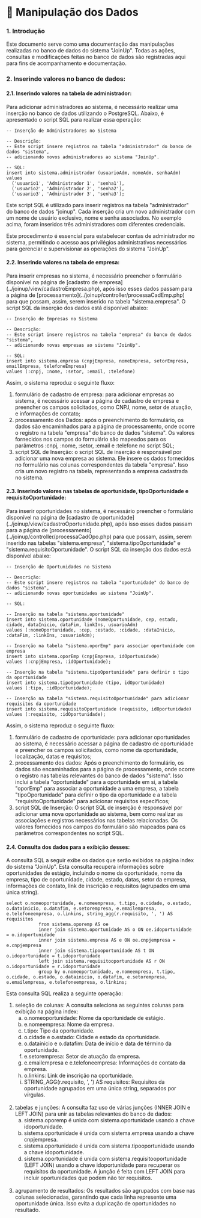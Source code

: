 <h1> 🎲 Manipulação dos Dados </h1>

<h3> 1. Introdução </h3>

<p> Este documento serve como uma documentação das manipulações realizadas no banco de dados do sistema "JoinUp". Todas as ações, consultas e modificações feitas no banco de dados são registradas aqui para fins de acompanhamento e documentação. </p>

<h3> 2. Inserindo valores no banco de dados: </h3>

<h4> 2.1. Inserindo valores na tabela de administrador: </h4>

<p> Para adicionar administradores ao sistema, é necessário realizar uma inserção no banco de dados utilizando o PostgreSQL. Abaixo, é apresentado o script SQL para realizar essa operação: </p>

```
-- Inserção de Administradores no Sistema

-- Descrição:
-- Este script insere registros na tabela "administrador" do banco de dados "sistema",
-- adicionando novos administradores ao sistema "JoinUp".

-- SQL:
insert into sistema.administrador (usuarioAdm, nomeAdm, senhaAdm)
values
  ('usuario1', 'Administrador 1', 'senha1'),
  ('usuario2', 'Administrador 2', 'senha2'),
  ('usuario3', 'Administrador 3', 'senha3');
```

<p> Este script SQL é utilizado para inserir registros na tabela "administrador" do banco de dados "joinup". Cada inserção cria um novo administrador com um nome de usuário exclusivo, nome e senha associados. No exemplo acima, foram inseridos três administradores com diferentes credenciais. </p>

<p> Este procedimento é essencial para estabelecer contas de administrador no sistema, permitindo o acesso aos privilégios administrativos necessários para gerenciar e supervisionar as operações do sistema "JoinUp". </p>

<h4> 2.2. Inserindo valores na tabela de empresa: </h4>

<p> Para inserir empresas no sistema, é necessário preencher o formulário disponível na página de [cadastro de empresa](../joinup/view/cadastroEmpresa.php), após isso esses dados passam para a página de [processamento](../joinup/controller/processaCadEmp.php) para que possam, assim, serem inserido na tabela "sistema.empresa". O script SQL da inserção dos dados está disponível abaixo: </p>

```
-- Inserção de Empresas no Sistema

-- Descrição:
-- Este script insere registros na tabela "empresa" do banco de dados "sistema",
-- adicionando novas empresas ao sistema "JoinUp".

-- SQL:
insert into sistema.empresa (cnpjEmpresa, nomeEmpresa, setorEmpresa, emailEmpresa, telefoneEmpresa) 
values (:cnpj, :nome, :setor, :email, :telefone)
```
<p> Assim, o sistema reproduz o seguinte fluxo: </p>
<ol>
    <li> formulário de cadastro de empresa: para adicionar empresas ao sistema, é necessário acessar a página de cadastro de empresa e preencher os campos solicitados, como CNPJ, nome, setor de atuação, e informações de contato; </li>
    <li> processamento dos Dados: após o preenchimento do formulário, os dados são encaminhados para a página de processamento, onde ocorre o registro na tabela "empresa" do banco de dados "sistema". Os valores fornecidos nos campos do formulário são mapeados para os parâmetros :cnpj, :nome, :setor, :email e :telefone no script SQL; </li>
    <li> script SQL de Inserção: o script SQL de inserção é responsável por adicionar uma nova empresa ao sistema. Ele insere os dados fornecidos no formulário nas colunas correspondentes da tabela "empresa". Isso cria um novo registro na tabela, representando a empresa cadastrada no sistema. </li>
</ol>

<h4> 2.3. Inserindo valores nas tabelas de oportunidade, tipoOportunidade e requisitoOportunidade: </h4>

<p> Para inserir oportunidades no sistema, é necessário preencher o formulário disponível na página de [cadastro de oportunidade](../joinup/view/cadastroOportunidade.php), após isso esses dados passam para a página de [processamento](../joinup/controller/processaCadOpo.php) para que possam, assim, serem inserido nas tabelas "sistema.empresa", "sistema.tipoOportunidade" e "sistema.requisitoOportunidade". O script SQL da inserção dos dados está disponível abaixo: </p>

```
-- Inserção de Oportunidades no Sistema

-- Descrição:
-- Este script insere registros na tabela "oportunidade" do banco de dados "sistema",
-- adicionando novas oportunidades ao sistema "JoinUp".

-- SQL:

-- Inserção na tabela "sistema.oportunidade"
insert into sistema.oportunidade (nomeOportunidade, cep, estado, cidade, dataInicio, dataFim, linkIns, usuarioAdm)
values (:nomeOportunidade, :cep, :estado, :cidade, :dataInicio, :dataFim, :linkIns, :usuarioAdm);

-- Inserção na tabela "sistema.oporEmp" para associar oportunidade com empresa
insert into sistema.oporEmp (cnpjEmpresa, idOportunidade)
values (:cnpjEmpresa, :idOportunidade);

-- Inserção na tabela "sistema.tipoOportunidade" para definir o tipo da oportunidade
insert into sistema.tipoOportunidade (tipo, idOportunidade) 
values (:tipo, :idOportunidade);

-- Inserção na tabela "sistema.requisitoOportunidade" para adicionar requisitos da oportunidade
insert into sistema.requisitoOportunidade (requisito, idOportunidade) 
values (:requisito, :idOportunidade);
```

<p> Assim, o sistema reproduz o seguinte fluxo: </p>
<ol>
    <li> formulário de cadastro de oportunidade: para adicionar oportunidades ao sistema, é necessário acessar a página de cadastro de oportunidade e preencher os campos solicitados, como nome da oportunidade, localização, datas e requisitos; </li>
    <li> processamento dos dados: Após o preenchimento do formulário, os dados são encaminhados para a página de processamento, onde ocorre o registro nas tabelas relevantes do banco de dados "sistema". Isso inclui a tabela "oportunidade" para a oportunidade em si, a tabela "oporEmp" para associar a oportunidade a uma empresa, a tabela "tipoOportunidade" para definir o tipo da oportunidade e a tabela "requisitoOportunidade" para adicionar requisitos específicos; </li>
    <li> script SQL de Inserção: O script SQL de inserção é responsável por adicionar uma nova oportunidade ao sistema, bem como realizar as associações e registros necessários nas tabelas relacionadas. Os valores fornecidos nos campos do formulário são mapeados para os parâmetros correspondentes no script SQL.</li>
</ol>

<h4> 2.4. Consulta dos dados para a exibição desses: </h4>

<p> A consulta SQL a seguir exibe os dados que serão exibidos na página index do sistema "JoinUp". Esta consulta recupera informações sobre oportunidades de estágio, incluindo o nome da oportunidade, nome da empresa, tipo de oportunidade, cidade, estado, datas, setor da empresa, informações de contato, link de inscrição e requisitos (agrupados em uma única string). </p>

```
select o.nomeoportunidade, e.nomeempresa, t.tipo, o.cidade, o.estado, o.datainicio, o.datafim, e.setorempresa, e.emailempresa, e.telefoneempresa, o.linkins, string_agg(r.requisito, ', ') AS requisitos
            from sistema.oporemp AS oe
            inner join sistema.oportunidade AS o ON oe.idoportunidade = o.idoportunidade
            inner join sistema.empresa AS e ON oe.cnpjempresa = e.cnpjempresa
            inner join sistema.tipooportunidade AS t ON o.idoportunidade = t.idoportunidade
            left join sistema.requisitooportunidade AS r ON o.idoportunidade = r.idoportunidade
            group by o.nomeoportunidade, e.nomeempresa, t.tipo, o.cidade, o.estado, o.datainicio, o.datafim, e.setorempresa, e.emailempresa, e.telefoneempresa, o.linkins;
```

<p> Esta consulta SQL realiza a seguinte operação: </p>
<ol>
    <li> seleção de colunas: A consulta seleciona as seguintes colunas para exibição na página index:
        <ol type="a">
            <li>o.nomeoportunidade: Nome da oportunidade de estágio.</li>
            <li>e.nomeempresa: Nome da empresa.</li>
            <li>t.tipo: Tipo da oportunidade.</li>
            <li>o.cidade e o.estado: Cidade e estado da oportunidade.</li>
            <li>o.datainicio e o.datafim: Data de início e data de término da oportunidade.</li>
            <li>e.setorempresa: Setor de atuação da empresa.</li>
            <li>e.emailempresa e e.telefoneempresa: Informações de contato da empresa.</li>
            <li>o.linkins: Link de inscrição na oportunidade.</li>
            <li>STRING_AGG(r.requisito, ', ') AS requisitos: Requisitos da oportunidade agrupados em uma única string, separados por vírgulas.</li>
        </ol>
    </li> </br>
    <li> tabelas e junções: A consulta faz uso de várias junções (INNER JOIN e LEFT JOIN) para unir as tabelas relevantes do banco de dados:
        <ol type="a">
            <li>sistema.oporemp é unida com sistema.oportunidade usando a chave idoportunidade.</li>
            <li>sistema.oportunidade é unida com sistema.empresa usando a chave cnpjempresa.</li>
            <li>sistema.oportunidade é unida com sistema.tipooportunidade usando a chave idoportunidade.</li>
            <li>sistema.oportunidade é unida com sistema.requisitooportunidade (LEFT JOIN) usando a chave idoportunidade para recuperar os requisitos da oportunidade. A junção é feita com LEFT JOIN para incluir oportunidades que podem não ter requisitos. </li>
        </ol>
    </li> </br>
    <li> agrupamento de resultados: Os resultados são agrupados com base nas colunas selecionadas, garantindo que cada linha represente uma oportunidade única. Isso evita a duplicação de oportunidades no resultado.</li>
</ol>